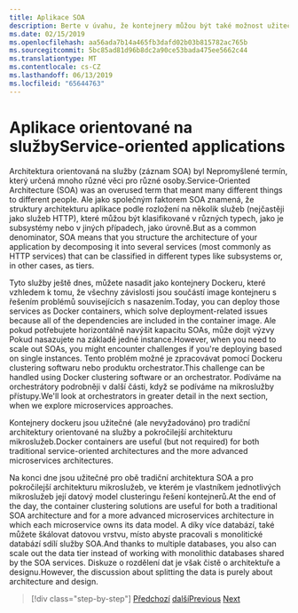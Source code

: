 ```yaml
---
title: Aplikace SOA
description: Berte v úvahu, že kontejnery můžou být také možnost užitečné nasazení pro aplikace SOA.
ms.date: 02/15/2019
ms.openlocfilehash: aa56ada7b14a465fb3dafd02b03b815782ac765b
ms.sourcegitcommit: 5bc85ad81d96b8dc2a90ce53bada475ee5662c44
ms.translationtype: MT
ms.contentlocale: cs-CZ
ms.lasthandoff: 06/13/2019
ms.locfileid: "65644763"
---
```

# <a name="service-oriented-applications"></a><span data-ttu-id="beb5d-103">Aplikace orientované na služby</span><span class="sxs-lookup"><span data-stu-id="beb5d-103">Service-oriented applications</span></span>

<span data-ttu-id="beb5d-104">Architektura orientovaná na služby (záznam SOA) byl Nepromyšlené termín, který určená mnoho různé věci pro různé osoby.</span><span class="sxs-lookup"><span data-stu-id="beb5d-104">Service-Oriented Architecture (SOA) was an overused term that meant many different things to different people.</span></span> <span data-ttu-id="beb5d-105">Ale jako společným faktorem SOA znamená, že struktury architekturu aplikace podle rozložení na několik služeb (nejčastěji jako služeb HTTP), které můžou být klasifikované v různých typech, jako je subsystémy nebo v jiných případech, jako úrovně.</span><span class="sxs-lookup"><span data-stu-id="beb5d-105">But as a common denominator, SOA means that you structure the architecture of your application by decomposing it into several services (most commonly as HTTP services) that can be classified in different types like subsystems or, in other cases, as tiers.</span></span>

<span data-ttu-id="beb5d-106">Tyto služby ještě dnes, můžete nasadit jako kontejnery Dockeru, které vzhledem k tomu, že všechny závislosti jsou součástí image kontejneru s řešením problémů souvisejících s nasazením.</span><span class="sxs-lookup"><span data-stu-id="beb5d-106">Today, you can deploy those services as Docker containers, which solve deployment-related issues because all of the dependencies are included in the container image.</span></span> <span data-ttu-id="beb5d-107">Ale pokud potřebujete horizontálně navýšit kapacitu SOAs, může dojít výzvy Pokud nasazujete na základě jedné instance.</span><span class="sxs-lookup"><span data-stu-id="beb5d-107">However, when you need to scale out SOAs, you might encounter challenges if you're deploying based on single instances.</span></span> <span data-ttu-id="beb5d-108">Tento problém možné je zpracovávat pomocí Dockeru clustering softwaru nebo produktu orchestrator.</span><span class="sxs-lookup"><span data-stu-id="beb5d-108">This challenge can be handled using Docker clustering software or an orchestrator.</span></span> <span data-ttu-id="beb5d-109">Podíváme na orchestrátory podrobněji v další části, když se podíváme na mikroslužby přístupy.</span><span class="sxs-lookup"><span data-stu-id="beb5d-109">We'll look at orchestrators in greater detail in the next section, when we explore microservices approaches.</span></span>

<span data-ttu-id="beb5d-110">Kontejnery dockeru jsou užitečné (ale nevyžadováno) pro tradiční architektury orientované na služby a pokročilejší architekturu mikroslužeb.</span><span class="sxs-lookup"><span data-stu-id="beb5d-110">Docker containers are useful (but not required) for both traditional service-oriented architectures and the more advanced microservices architectures.</span></span>

<span data-ttu-id="beb5d-111">Na konci dne jsou užitečné pro obě tradiční architektura SOA a pro pokročilejší architekturu mikroslužeb, ve kterém je vlastníkem jednotlivých mikroslužeb její datový model clusteringu řešení kontejnerů.</span><span class="sxs-lookup"><span data-stu-id="beb5d-111">At the end of the day, the container clustering solutions are useful for both a traditional SOA architecture and for a more advanced microservices architecture in which each microservice owns its data model.</span></span> <span data-ttu-id="beb5d-112">A díky více databází, také můžete škálovat datovou vrstvu, místo abyste pracovali s monolitické databází sdílí služby SOA.</span><span class="sxs-lookup"><span data-stu-id="beb5d-112">And thanks to multiple databases, you also can scale out the data tier instead of working with monolithic databases shared by the SOA services.</span></span> <span data-ttu-id="beb5d-113">Diskuze o rozdělení dat je však čistě o architektuře a designu.</span><span class="sxs-lookup"><span data-stu-id="beb5d-113">However, the discussion about splitting the data is purely about architecture and design.</span></span>

>[!div class="step-by-step"]
><span data-ttu-id="beb5d-114">[Předchozí](state-and-data-in-docker-applications.md)
>[další](orchestrate-high-scalability-availability.md)</span><span class="sxs-lookup"><span data-stu-id="beb5d-114">[Previous](state-and-data-in-docker-applications.md)
[Next](orchestrate-high-scalability-availability.md)</span></span>
